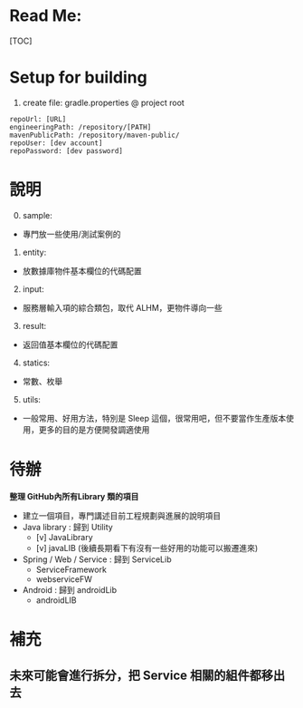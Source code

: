 # Read Me:
[TOC]

# Setup for building
1. create file: gradle.properties @ project root
```text
repoUrl: [URL]
engineeringPath: /repository/[PATH]
mavenPublicPath: /repository/maven-public/
repoUser: [dev account]
repoPassword: [dev password]
```

# 說明
0. sample:
  - 專門放一些使用/測試案例的
1. entity: 
  - 放數據庫物件基本欄位的代碼配置
2. input: 
  - 服務層輸入項的綜合類包，取代 ALHM，更物件導向一些
3. result: 
  - 返回值基本欄位的代碼配置
4. statics: 
  - 常數、枚舉
5. utils: 
  - 一般常用、好用方法，特別是 Sleep 這個，很常用吧，但不要當作生產版本使用，更多的目的是方便開發調適使用

# 待辦
**整理 GitHub內所有Library 類的項目**
* 建立一個項目，專門講述目前工程規劃與進展的說明項目
* Java library : 歸到 Utility
  * [v] JavaLibrary
  * [v] javaLIB (後續長期看下有沒有一些好用的功能可以搬遷進來)
* Spring / Web / Service : 歸到 ServiceLib
  * ServiceFramework
  * webserviceFW
* Android : 歸到 androidLib
  * androidLIB

# 補充
## 未來可能會進行拆分，把 Service 相關的組件都移出去
